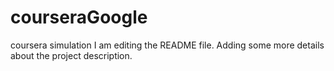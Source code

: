 # courseraGoogle
coursera simulation
I am editing the README file. Adding some more details about the project description.
